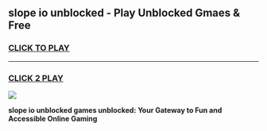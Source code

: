 
## slope io unblocked - Play Unblocked Gmaes & Free
<h3>
<a href="https://news.freeplayer.one?title=slope_io_unblocked&ref=16F">CLICK TO PLAY</a></h3>
<hr>

<h3>
<a href="https://news.freeplayer.one?title=slope_io_unblocked&ref=16F">CLICK 2 PLAY</a>
  
</h3>

<a href="https://news.freeplayer.one?title=slope_io_unblocked&ref=16F/"><img src="https://clearcache.store/games.png"></a>


**slope io unblocked games unblocked: Your Gateway to Fun and Accessible Online Gaming**
